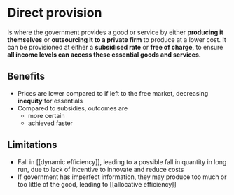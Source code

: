 # Direct provision
Is where the government provides a good or service by either **producing it themselves** or **outsourcing it to a private firm** to produce at a lower cost. 
It can be provisioned at either a **subsidised rate** or **free of charge**, to ensure **all income levels can access these essential goods and services.**

## Benefits
- Prices are lower compared to if left to the free market, decreasing **inequity** for essentials
- Compared to subsidies, outcomes are 
	- more certain
	- achieved faster

## Limitations
- Fall in [[dynamic efficiency]], leading to a possible fall in quantity in long run, due to lack of incentive to innovate and reduce costs
- If government has imperfect information, they may produce too much or too little of the good, leading to [[allocative efficiency]]